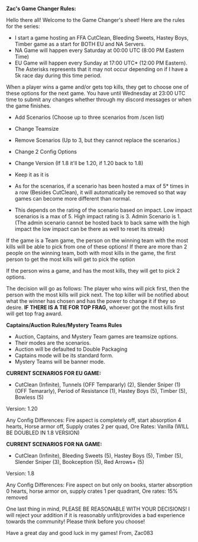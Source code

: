 
**Zac's Game Changer Rules:** 

Hello there all! Welcome to the Game Changer's sheet! Here are the rules for the series:

- I start a game hosting an FFA CutClean, Bleeding Sweets, Hastey Boys, Timber game as a start for BOTH EU and NA Servers. 
- NA Game will happen every Saturday at 00:00 UTC (8:00 PM Eastern Time)
- EU Game will happen every Sunday at 17:00 UTC* (12:00 PM Eastern). The Asterisks represents that it may not occur depending on if I have a 5k race day during this time period. 

When a player wins a game and/or gets top kills, they get to choose one of these options for the next game. You have until Wednesday at 23:00 UTC time to submit any changes whether through my discord messages or when the game finishes.

- Add Scenarios (Choose up to three scenarios from /scen list)
- Change Teamsize
- Remove Scenarios (Up to 3, but they cannot replace the scenarios.)
- Change 2 Config Options
- Change Version (If 1.8 it'll be 1.20, if 1.20 back to 1.8)
- Keep it as it is

- As for the scenarios, if a scenario has been hosted a max of 5* times in a row (Besides CutClean), it will automatically be removed so that way games can become more different than normal.

* This depends on the rating of the scenario based on impact. Low impact scenarios is a max of 5. High impact rating is 3. Admin Scenario is 1. (The admin scenario cannot be hosted back to back same with the high impact the low impact can be there as well to reset its streak) 

If the game is a Team game, the person on the winning team with the most kills will be able to pick from one of these options! If there are more than 2 people on the winning team, both with most kills in the game, the first person to get the most kills will get to pick the option

If the person wins a game, and has the most kills, they will get to pick 2 options.  

The decision will go as follows: The player who wins will pick first, then the person with the most kills will pick next. The top killer will be notified about what the winner has chosen and has the power to change it if they so desire. **IF THERE IS A TIE FOR TOP FRAG,** whoever got the most kills first will get top frag award. 


**Captains/Auction Rules/Mystery Teams Rules**

- Auction, Captains, and Mystery Team games are teamsize options. 
- Their modes are the scenarios. 
- Auction will be defaulted to Double Packaging 
- Captains mode will be its standard form.
- Mystery Teams will be banner mode. 


**CURRENT SCENARIOS FOR EU GAME:**

- CutClean (Infinite), Tunnels (OFF Tempararly) (2), Slender Sniper (1) (OFF Temararly), Period of Resistance (1), Hastey Boys (5), Timber (5), Bowless (5)

Version: 1.20

Any Config Differences: Fire aspect is completely off, start absorption 4 hearts, Horse armor off, Supply crates 2 per quad, Ore Rates: Vanilla (WILL BE DOUBLED IN 1.8 VERSION) 

**CURRENT SCENARIOS FOR NA GAME:**

- CutClean (Infinite), Bleeding Sweets (5), Hastey Boys (5), Timber (5), Slender Sniper (3), Bookception (5), Red Arrows+ (5)

Version: 1.8

Any Config Differences: Fire aspect on but only on books, starter absorption 0 hearts, horse armor on, supply crates 1 per quadrant, Ore rates: 15% removed

One last thing in mind, PLEASE BE REASONABLE WITH YOUR DECISIONS! I will reject your addition if it is reasonably unfit/provides a bad experience towards the community! Please think before you choose!

Have a great day and good luck in my games!
From,
Zac083
